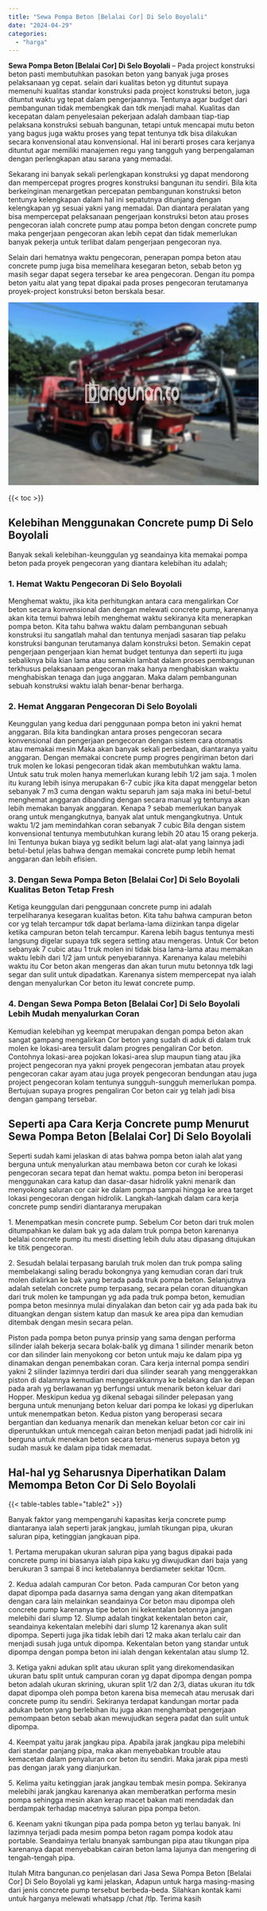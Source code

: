 ```yaml
---
title: "Sewa Pompa Beton [Belalai Cor] Di Selo Boyolali"
date: "2024-04-29"
categories: 
  - "harga"
---
```


**Sewa Pompa Beton \[Belalai Cor\] Di Selo Boyolali** – Pada project konstruksi beton pasti membutuhkan pasokan beton yang banyak juga proses pelaksanaan yg cepat. selain dari kualitas beton yg dituntut supaya memenuhi kualitas standar konstruksi pada project konstruksi beton, juga dituntut waktu yg tepat dalam pengerjaannya. Tentunya agar budget dari pembangunan tidak membengkak dan tdk menjadi mahal. Kualitas dan kecepatan dalam penyelesaian pekerjaan adalah dambaan tiap-tiap pelaksana konstruksi sebuah bangunan, tetapi untuk mencapai mutu beton yang bagus juga waktu proses yang tepat tentunya tdk bisa dilakukan secara konvensional atau konvensional. Hal ini berarti proses cara kerjanya dituntut agar memiliki manajemen regu yang tangguh yang berpengalaman dengan perlengkapan atau sarana yang memadai.

Sekarang ini banyak sekali perlengkapan konstruksi yg dapat mendorong dan mempercepat progres progres konstruksi bangunan itu sendiri. Bila kita berkeinginan menargetkan percepatan pembangunan konstruksi beton tentunya kelengkapan dalam hal ini sepatutnya ditunjang dengan kelengkapan yg sesuai yakni yang memadai. Dan diantara peralatan yang bisa mempercepat pelaksanaan pengerjaan konstruksi beton atau proses pengecoran ialah concrete pump atau pompa beton dengan concrete pump maka pengerjaan pengecoran akan lebih cepat dan tidak memerlukan banyak pekerja untuk terlibat dalam pengerjaan pengecoran nya.

Selain dari hematnya waktu pengecoran, penerapan pompa beton atau concrete pump juga bisa memelihara kesegaran beton, sebab beton yg masih segar dapat segera tersebar ke area pengecoran. Dengan itu pompa beton yaitu alat yang tepat dipakai pada proses pengecoran terutamanya proyek-project konstruksi beton berskala besar.

![Sewa Pompa Beton [Belalai Cor] Di Selo Boyolali](/images/sewa-concrete-pump-03.png)

{{< toc >}}

## Kelebihan Menggunakan Concrete pump Di Selo Boyolali

Banyak sekali kelebihan-keunggulan yg seandainya kita memakai pompa beton pada proyek pengecoran yang diantara kelebihan itu adalah;

### 1\. Hemat Waktu Pengecoran Di Selo Boyolali

Menghemat waktu, jika kita perhitungkan antara cara mengalirkan Cor beton secara konvensional dan dengan melewati concrete pump, karenanya akan kita temui bahwa lebih menghemat waktu sekiranya kita menerapkan pompa beton. Kita tahu bahwa waktu dalam pembangunan sebuah konstruksi itu sangatlah mahal dan tentunya menjadi sasaran tiap pelaku konstruksi bangunan terutamanya dalam konstruksi beton. Semakin cepat pengerjaan pengerjaan kian hemat budget tentunya dan seperti itu juga sebaliknya bila kian lama atau semakin lambat dalam proses pembangunan terkhusus pelaksanaan pengecoran maka hanya menghabiskan waktu menghabiskan tenaga dan juga anggaran. Maka dalam pembangunan sebuah konstruksi waktu ialah benar-benar berharga.

### 2\. Hemat Anggaran Pengecoran Di Selo Boyolali

Keunggulan yang kedua dari penggunaan pompa beton ini yakni hemat anggaran. Bila kita bandingkan antara proses pengecoran secara konvensional dan pengerjaan pengecoran dengan sistem cara otomatis atau memakai mesin Maka akan banyak sekali perbedaan, diantaranya yaitu anggaran. Dengan memakai concrete pump progres pengiriman beton dari truk molen ke lokasi pengecoran tidak akan membutuhkan waktu lama. Untuk satu truk molen hanya memerlukan kurang lebih 1/2 jam saja. 1 molen itu kurang lebih isinya merupakan 6-7 cubic jika kita dapat menggelar beton sebanyak 7 m3 cuma dengan waktu separuh jam saja maka ini betul-betul menghemat anggaran dibanding dengan secara manual yg tentunya akan lebih memakan banyak anggaran. Kenapa ? sebab memerlukan banyak orang untuk mengangkutnya, banyak alat untuk mengangkutnya. Untuk waktu 1/2 jam memindahkan coran sebanyak 7 cubic Bila dengan sistem konvensional tentunya membutuhkan kurang lebih 20 atau 15 orang pekerja. Ini Tentunya bukan biaya yg sedikit belum lagi alat-alat yang lainnya jadi betul-betul jelas bahwa dengan memakai concrete pump lebih hemat anggaran dan lebih efisien.

### 3\. Dengan Sewa Pompa Beton \[Belalai Cor\] Di Selo Boyolali Kualitas Beton Tetap Fresh

Ketiga keunggulan dari penggunaan concrete pump ini adalah terpeliharanya kesegaran kualitas beton. Kita tahu bahwa campuran beton cor yg telah tercampur tdk dapat berlama-lama diizinkan tanpa digelar ketika campuran beton telah tercampur. Karena lebih bagus tentunya mesti langsung digelar supaya tdk segera setting atau mengeras. Untuk Cor beton sebanyak 7 cubic atau 1 truk molen ini tidak bisa lama-lama atau memakan waktu lebih dari 1/2 jam untuk penyebarannya. Karenanya kalau melebihi waktu itu Cor beton akan mengeras dan akan turun mutu betonnya tdk lagi segar dan sulit untuk dipadatkan. Karenanya sistem mempercepat nya ialah dengan menyalurkan Cor beton itu lewat concrete pump.

### 4\. Dengan Sewa Pompa Beton \[Belalai Cor\] Di Selo Boyolali Lebih Mudah menyalurkan Coran

Kemudian kelebihan yg keempat merupakan dengan pompa beton akan sangat gampang mengalirkan Cor beton yang sudah di aduk di dalam truk molen ke lokasi-area tersulit dalam progres pengaliran Cor beton. Contohnya lokasi-area pojokan lokasi-area slup maupun tiang atau jika project pengecoran nya yakni proyek pengecoran jembatan atau proyek pengecoran cakar ayam atau juga proyek pengecoran bendungan atau juga project pengecoran kolam tentunya sungguh-sungguh memerlukan pompa. Bertujuan supaya progres pengaliran Cor beton cair yg telah jadi bisa dengan gampang tersebar.

## Seperti apa Cara Kerja Concrete pump Menurut Sewa Pompa Beton \[Belalai Cor\] Di Selo Boyolali

Seperti sudah kami jelaskan di atas bahwa pompa beton ialah alat yang berguna untuk menyalurkan atau membawa beton cor curah ke lokasi pengecoran secara tepat dan hemat waktu. pompa beton ini beroperasi menggunakan cara katup dan dasar-dasar hidrolik yakni menarik dan menyokong saluran cor cair ke dalam pompa sampai hingga ke area target lokasi pengecoran dengan hidrolik. Langkah-langkah dalam cara kerja concrete pump sendiri diantaranya merupakan

1\. Menempatkan mesin concrete pump. Sebelum Cor beton dari truk molen ditumpahkan ke dalam bak yg ada dalam truk pompa beton karenanya belalai concrete pump itu mesti disetting lebih dulu atau dipasang ditujukan ke titik pengecoran.

2\. Sesudah belalai terpasang barulah truk molen dan truk pompa saling membelakangi saling beradu bokongnya yang kemudian coran dari truk molen dialirkan ke bak yang berada pada truk pompa beton. Selanjutnya adalah setelah concrete pump terpasang, secara pelan coran dituangkan dari truk molen ke tampungan yg ada pada truk pompa beton, kemudian pompa beton mesinnya mulai dinyalakan dan beton cair yg ada pada bak itu dituangkan dengan sistem katup dan masuk ke area pipa dan kemudian ditembak dengan mesin secara pelan.

Piston pada pompa beton punya prinsip yang sama dengan performa silinder ialah bekerja secara bolak-balik yg dimana 1 silinder menarik beton cor dan silinder lain menyokong cor beton untuk maju ke dalam pipa yg dinamakan dengan penembakan coran. Cara kerja internal pompa sendiri yakni 2 silinder lazimnya terdiri dari dua silinder searah yang menggerakkan piston di dalamnya kemudian menggerakkannya ke belakang dan ke depan pada arah yg berlawanan yg berfungsi untuk menarik beton keluar dari Hopper. Meskipun kedua yg dikenal sebagai silinder pelepasan yang berguna untuk menunjang beton keluar dari pompa ke lokasi yg diperlukan untuk menempatkan beton. Kedua piston yang beroperasi secara bergantian dan keduanya menarik dan menekan keluar beton cor cair ini diperuntukkan untuk mencegah cairan beton menjadi padat jadi hidrolik ini berguna untuk menekan beton secara terus-menerus supaya beton yg sudah masuk ke dalam pipa tidak memadat.

## Hal-hal yg Seharusnya Diperhatikan Dalam Memompa Beton Cor Di Selo Boyolali

{{< table-tables table="table2" >}}

Banyak faktor yang mempengaruhi kapasitas kerja concrete pump diantaranya ialah seperti jarak jangkau, jumlah tikungan pipa, ukuran saluran pipa, ketinggian jangkauan pipa.

1\. Pertama merupakan ukuran saluran pipa yang bagus dipakai pada concrete pump ini biasanya ialah pipa kaku yg diwujudkan dari baja yang berukuran 3 sampai 8 inci ketebalannya berdiameter sekitar 10cm.

2\. Kedua adalah campuran Cor beton. Pada campuran Cor beton yang dapat dipompa pada dasarnya sama dengan yang akan ditempatkan dengan cara lain melainkan seandainya Cor beton mau dipompa oleh concrete pump karenanya tipe beton ini kekentalan betonnya jangan melebihi dari slump 12. Slump adalah tingkat kekentalan beton cair, seandainya kekentalan melebihi dari slump 12 karenanya akan sulit dipompa. Seperti juga jika tidak lebih dari 12 maka akan terlalu cair dan menjadi susah juga untuk dipompa. Kekentalan beton yang standar untuk dipompa dengan pompa beton ini ialah dengan kekentalan atau slump 12.

3\. Ketiga yakni adukan split atau ukuran split yang direkomendasikan ukuran batu split untuk campuran coran yg dapat dipompa dengan pompa beton adalah ukuran skrining, ukuran split 1/2 dan 2/3, diatas ukuran itu tdk dapat dipompa oleh pompa beton karena bisa memecah atau merusak dari concrete pump itu sendiri. Sekiranya terdapat kandungan mortar pada adukan beton yang berlebihan itu juga akan menghambat pengerjaan pemompaan beton sebab akan mewujudkan segera padat dan sulit untuk dipompa.

4\. Keempat yaitu jarak jangkau pipa. Apabila jarak jangkau pipa melebihi dari standar panjang pipa, maka akan menyebabkan trouble atau kemacetan dalam penyaluran cor beton itu sendiri. Maka jarak pipa mesti pas dengan jarak yang dianjurkan.

5\. Kelima yaitu ketinggian jarak jangkau tembak mesin pompa. Sekiranya melebihi jarak jangkau karenanya akan memberatkan performa mesin pompa sehingga mesin akan kerap macet bakan mati mendadak dan berdampak terhadap macetnya saluran pipa pompa beton.

6\. Keenam yakni tikungan pipa pada pompa beton yg terlau banyak. Ini lazimnya terjadi pada mesim pompa beton ragam pompa kodok atau portable. Seandainya terlalu bnanyak sambungan pipa atau tikungan pipa karenanya dapat menyebabkan cairan beton lama lajunya dan mengering di tengah-tengah pipa.

Itulah Mitra bangunan.co penjelasan dari Jasa Sewa Pompa Beton \[Belalai Cor\] Di Selo Boyolali yg kami jelaskan, Adapun untuk harga masing-masing dari jenis concrete pump tersebut berbeda-beda. Silahkan kontak kami untuk harganya melewati whatsapp /chat /tlp. Terima kasih

